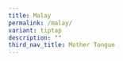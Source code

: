 ```yaml
---
title: Malay
permalink: /malay/
variant: tiptap
description: ""
third_nav_title: Mother Tongue
---
```

